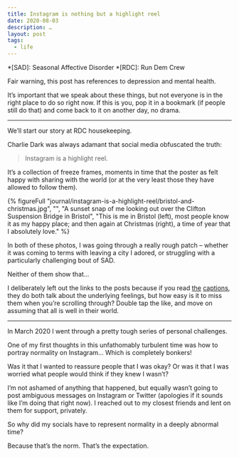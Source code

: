 ```yaml
---
title: Instagram is nothing but a highlight reel
date: 2020-08-03
description: …
layout: post
tags:
  - life
---
```


*[SAD]: Seasonal Affective Disorder
*[RDC]: Run Dem Crew

Fair warning, this post has references to depression and mental health.

It’s important that we speak about these things, but not everyone is in the right place to do so right now. If this is you, pop it in a bookmark (if people still do that) and come back to it on another day, no drama.

---

We’ll start our story at RDC housekeeping.

Charlie Dark was always adamant that social media obfuscated the truth:

> Instagram is a highlight reel.

It’s a collection of freeze frames, moments in time that the poster as felt happy with sharing with the world (or at the very least those they have allowed to follow them).

{% figureFull
  "journal/instagram-is-a-highlight-reel/bristol-and-christmas.jpg",
  "",
  "A sunset snap of me looking out over the Clifton Suspension Bridge in Bristol",
  "This is me in Bristol (left), most people know it as my happy place; and then again at Christmas (right), a time of year that I absolutely love."
%}

In both of these photos, I was going through a really rough patch – whether it was coming to terms with leaving a city I adored, or struggling with a particularly challenging bout of SAD.

Neither of them show that…

I deliberately left out the links to the posts because if you read [the](https://www.instagram.com/p/BlYwnJuAAL5/) [captions](https://www.instagram.com/p/B7rUI5SnNY7/), they do both talk about the underlying feelings, but how easy is it to miss them when you’re scrolling through? Double tap the like, and move on assuming that all is well in their world.

---

In March 2020 I went through a pretty tough series of personal challenges.

One of my first thoughts in this unfathomably turbulent time was how to portray normality on Instagram… Which is completely bonkers!

Was it that I wanted to reassure people that I was okay? Or was it that I was worried what people would think if they knew I wasn’t?

I’m not ashamed of anything that happened, but equally wasn’t going to post ambiguous messages on Instagram or Twitter (apologies if it sounds like I’m doing that right now). I reached out to my closest friends and lent on them for support, privately.

So why did my socials have to represent normality in a deeply abnormal time?

Because that’s the norm. That’s the expectation.







